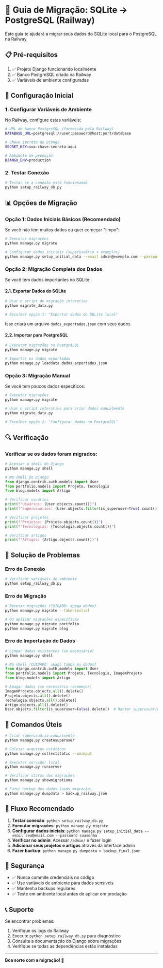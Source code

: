 # 🚀 Guia de Migração: SQLite → PostgreSQL (Railway)

Este guia te ajudará a migrar seus dados do SQLite local para o PostgreSQL na Railway.

## 📋 Pré-requisitos

1. ✅ Projeto Django funcionando localmente
2. ✅ Banco PostgreSQL criado na Railway
3. ✅ Variáveis de ambiente configuradas

## 🔧 Configuração Inicial

### 1. Configurar Variáveis de Ambiente

No Railway, configure estas variáveis:

```bash
# URL do banco PostgreSQL (fornecida pela Railway)
DATABASE_URL=postgresql://user:password@host:port/database

# Chave secreta do Django
SECRET_KEY=sua-chave-secreta-aqui

# Ambiente de produção
DJANGO_ENV=production
```

### 2. Testar Conexão

```bash
# Testar se a conexão está funcionando
python setup_railway_db.py
```

## 📊 Opções de Migração

### Opção 1: Dados Iniciais Básicos (Recomendado)

Se você não tem muitos dados ou quer começar "limpo":

```bash
# Executar migrações
python manage.py migrate

# Configurar dados iniciais (superusuário + exemplos)
python manage.py setup_initial_data --email admin@exemplo.com --password minhasenha123
```

### Opção 2: Migração Completa dos Dados

Se você tem dados importantes no SQLite:

#### 2.1. Exportar Dados do SQLite

```bash
# Usar o script de migração interativo
python migrate_data.py

# Escolher opção 1: "Exportar dados do SQLite local"
```

Isso criará um arquivo `dados_exportados.json` com seus dados.

#### 2.2. Importar para PostgreSQL

```bash
# Executar migrações no PostgreSQL
python manage.py migrate

# Importar os dados exportados
python manage.py loaddata dados_exportados.json
```

### Opção 3: Migração Manual

Se você tem poucos dados específicos:

```bash
# Executar migrações
python manage.py migrate

# Usar o script interativo para criar dados manualmente
python migrate_data.py

# Escolher opção 2: "Configurar dados no PostgreSQL"
```

## 🔍 Verificação

### Verificar se os dados foram migrados:

```bash
# Acessar o shell do Django
python manage.py shell
```

```python
# No shell do Django
from django.contrib.auth.models import User
from portfolio.models import Projeto, Tecnologia
from blog.models import Artigo

# Verificar usuários
print(f"Usuários: {User.objects.count()}")
print(f"Superusuários: {User.objects.filter(is_superuser=True).count()}")

# Verificar projetos
print(f"Projetos: {Projeto.objects.count()}")
print(f"Tecnologias: {Tecnologia.objects.count()}")

# Verificar artigos
print(f"Artigos: {Artigo.objects.count()}")
```

## 🚨 Solução de Problemas

### Erro de Conexão

```bash
# Verificar variáveis de ambiente
python setup_railway_db.py
```

### Erro de Migração

```bash
# Resetar migrações (CUIDADO: apaga dados)
python manage.py migrate --fake-initial

# Ou aplicar migrações específicas
python manage.py migrate portfolio
python manage.py migrate blog
```

### Erro de Importação de Dados

```bash
# Limpar dados existentes (se necessário)
python manage.py shell
```

```python
# No shell (CUIDADO: apaga todos os dados)
from django.contrib.auth.models import User
from portfolio.models import Projeto, Tecnologia, ImagemProjeto
from blog.models import Artigo

# Apagar dados (se necessário recomeçar)
ImagemProjeto.objects.all().delete()
Projeto.objects.all().delete()
Tecnologia.objects.all().delete()
Artigo.objects.all().delete()
User.objects.filter(is_superuser=False).delete()  # Manter superusuários
```

## 📝 Comandos Úteis

```bash
# Criar superusuário manualmente
python manage.py createsuperuser

# Coletar arquivos estáticos
python manage.py collectstatic --noinput

# Executar servidor local
python manage.py runserver

# Verificar status das migrações
python manage.py showmigrations

# Fazer backup dos dados (após migração)
python manage.py dumpdata > backup_railway.json
```

## 🎯 Fluxo Recomendado

1. **Testar conexão**: `python setup_railway_db.py`
2. **Executar migrações**: `python manage.py migrate`
3. **Configurar dados iniciais**: `python manage.py setup_initial_data --email seu@email.com --password suasenha`
4. **Verificar no admin**: Acessar `/admin/` e fazer login
5. **Adicionar seus projetos e artigos** através da interface admin
6. **Fazer backup**: `python manage.py dumpdata > backup_final.json`

## 🔐 Segurança

- ✅ Nunca commite credenciais no código
- ✅ Use variáveis de ambiente para dados sensíveis
- ✅ Mantenha backups regulares
- ✅ Teste em ambiente local antes de aplicar em produção

## 📞 Suporte

Se encontrar problemas:

1. Verifique os logs do Railway
2. Execute `python setup_railway_db.py` para diagnóstico
3. Consulte a documentação do Django sobre migrações
4. Verifique se todas as dependências estão instaladas

---

**Boa sorte com a migração! 🚀**